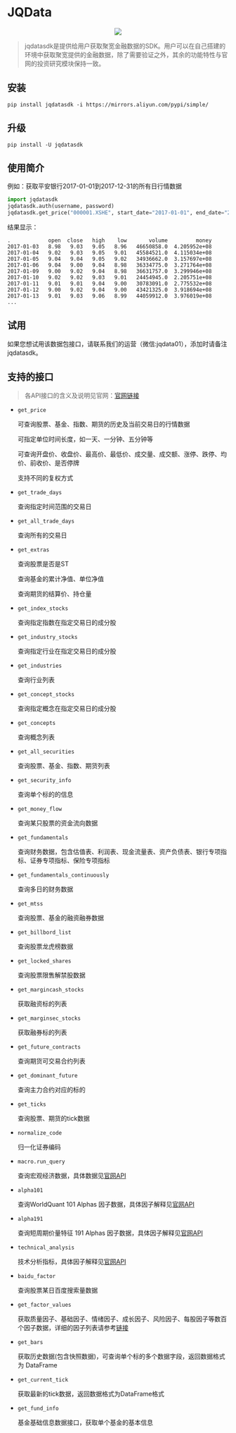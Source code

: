 # JQData

<div align="center">
  <img src="https://raw.githubusercontent.com/JoinQuant/jqdatasdk/master/logo.png"><br>
</div>

> jqdatasdk是提供给用户获取聚宽金融数据的SDK。用户可以在自己搭建的环境中获取聚宽提供的金融数据，除了需要验证之外，其余的功能特性与官网的投资研究模块保持一致。

## 安装

```shell
pip install jqdatasdk -i https://mirrors.aliyun.com/pypi/simple/
```

## 升级

```shell
pip install -U jqdatasdk
```

## 使用简介

例如：获取平安银行2017-01-01到2017-12-31的所有日行情数据

```python
import jqdatasdk
jqdatasdk.auth(username, password)
jqdatasdk.get_price("000001.XSHE", start_date="2017-01-01", end_date="2017-12-31")
```

结果显示：

```text
.            open  close   high    low       volume         money
2017-01-03   8.98   9.03   9.05   8.96   46650858.0  4.205952e+08
2017-01-04   9.02   9.03   9.05   9.01   45584521.0  4.115034e+08
2017-01-05   9.04   9.04   9.05   9.02   34936662.0  3.157697e+08
2017-01-06   9.04   9.00   9.04   8.98   36334775.0  3.271764e+08
2017-01-09   9.00   9.02   9.04   8.98   36631757.0  3.299946e+08
2017-01-10   9.02   9.02   9.03   9.01   24454945.0  2.205751e+08
2017-01-11   9.01   9.01   9.04   9.00   30783091.0  2.775532e+08
2017-01-12   9.00   9.02   9.04   9.00   43421325.0  3.918694e+08
2017-01-13   9.01   9.03   9.06   8.99   44059912.0  3.976019e+08
...
```

## 试用

如果您想试用该数据包接口，请联系我们的运营（微信:jqdata01），添加时请备注jqdatasdk。

## 支持的接口

> 各API接口的含义及说明见官网：[官网链接](https://www.joinquant.com/api)

- `get_price`

  可查询股票、基金、指数、期货的历史及当前交易日的行情数据

  可指定单位时间长度，如一天、一分钟、五分钟等

  可查询开盘价、收盘价、最高价、最低价、成交量、成交额、涨停、跌停、均价、前收价、是否停牌

  支持不同的复权方式

- `get_trade_days`

  查询指定时间范围的交易日

- `get_all_trade_days`

  查询所有的交易日

- `get_extras`

  查询股票是否是ST

  查询基金的累计净值、单位净值

  查询期货的结算价、持仓量

- `get_index_stocks`

  查询指定指数在指定交易日的成分股

- `get_industry_stocks`

  查询指定行业在指定交易日的成分股

- `get_industries`

  查询行业列表

- `get_concept_stocks`

  查询指定概念在指定交易日的成分股

- `get_concepts`

  查询概念列表

- `get_all_securities`

  查询股票、基金、指数、期货列表

- `get_security_info`

  查询单个标的的信息

- `get_money_flow`

  查询某只股票的资金流向数据

- `get_fundamentals`

  查询财务数据，包含估值表、利润表、现金流量表、资产负债表、银行专项指标、证券专项指标、保险专项指标

- `get_fundamentals_continuously `

  查询多日的财务数据

- `get_mtss`

  查询股票、基金的融资融券数据

- `get_billbord_list`

  查询股票龙虎榜数据

- `get_locked_shares`

  查询股票限售解禁股数据

- `get_margincash_stocks `

  获取融资标的列表

- `get_marginsec_stocks`

  获取融券标的列表

- `get_future_contracts`

  查询期货可交易合约列表

- `get_dominant_future`

  查询主力合约对应的标的

- `get_ticks`

  查询股票、期货的tick数据

- `normalize_code`

  归一化证券编码

- `macro.run_query`

  查询宏观经济数据，具体数据见[官网API](https://www.joinquant.com/data/dict/macroData)

- `alpha101`

  查询WorldQuant 101 Alphas 因子数据，具体因子解释见[官网API](https://www.joinquant.com/data/dict/alpha101)

- `alpha191`

  查询短周期价量特征 191 Alphas 因子数据，具体因子解释见[官网API](https://www.joinquant.com/data/dict/alpha191)

- `technical_analysis`

  技术分析指标，具体因子解释见[官网API](https://www.joinquant.com/data/dict/technicalanalysis)

- `baidu_factor`

  查询股票某日百度搜索量数据

- `get_factor_values`

  获取质量因子、基础因子、情绪因子、成长因子、风险因子、每股因子等数百个因子数据，详细的因子列表请参考[链接](https://www.joinquant.com/help/api/help?name=factor_values)

- `get_bars`

  获取历史数据(包含快照数据)，可查询单个标的多个数据字段，返回数据格式为 DataFrame

- `get_current_tick`

  获取最新的tick数据，返回数据格式为DataFrame格式

- `get_fund_info`

  基金基础信息数据接口，获取单个基金的基本信息
